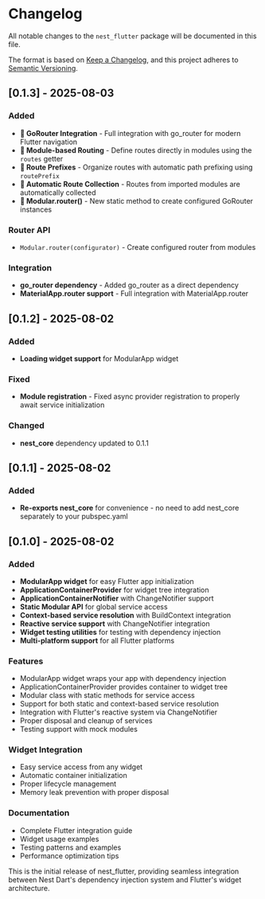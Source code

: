# Changelog

All notable changes to the `nest_flutter` package will be documented in this file.

The format is based on [Keep a Changelog](https://keepachangelog.com/en/1.0.0/),
and this project adheres to [Semantic Versioning](https://semver.org/spec/v2.0.0.html).

## [0.1.3] - 2025-08-03

### Added
- **🚦 GoRouter Integration** - Full integration with go_router for modern Flutter navigation
- **📍 Module-based Routing** - Define routes directly in modules using the `routes` getter
- **🔗 Route Prefixes** - Organize routes with automatic path prefixing using `routePrefix`
- **🔄 Automatic Route Collection** - Routes from imported modules are automatically collected
- **🎯 Modular.router()** - New static method to create configured GoRouter instances

### Router API
- `Modular.router(configurator)` - Create configured router from modules

### Integration
- **go_router dependency** - Added go_router as a direct dependency
- **MaterialApp.router support** - Full integration with MaterialApp.router

## [0.1.2] - 2025-08-02

### Added
- **Loading widget support** for ModularApp widget

### Fixed
- **Module registration** - Fixed async provider registration to properly await service initialization

### Changed
- **nest_core** dependency updated to 0.1.1

## [0.1.1] - 2025-08-02

### Added
- **Re-exports nest_core** for convenience - no need to add nest_core separately to your pubspec.yaml

## [0.1.0] - 2025-08-02

### Added
- **ModularApp widget** for easy Flutter app initialization
- **ApplicationContainerProvider** for widget tree integration
- **ApplicationContainerNotifier** with ChangeNotifier support
- **Static Modular API** for global service access
- **Context-based service resolution** with BuildContext integration
- **Reactive service support** with ChangeNotifier integration
- **Widget testing utilities** for testing with dependency injection
- **Multi-platform support** for all Flutter platforms

### Features
- ModularApp widget wraps your app with dependency injection
- ApplicationContainerProvider provides container to widget tree
- Modular class with static methods for service access
- Support for both static and context-based service resolution
- Integration with Flutter's reactive system via ChangeNotifier
- Proper disposal and cleanup of services
- Testing support with mock modules

### Widget Integration
- Easy service access from any widget
- Automatic container initialization
- Proper lifecycle management
- Memory leak prevention with proper disposal

### Documentation
- Complete Flutter integration guide
- Widget usage examples
- Testing patterns and examples
- Performance optimization tips

This is the initial release of nest_flutter, providing seamless integration between Nest Dart's dependency injection system and Flutter's widget architecture.